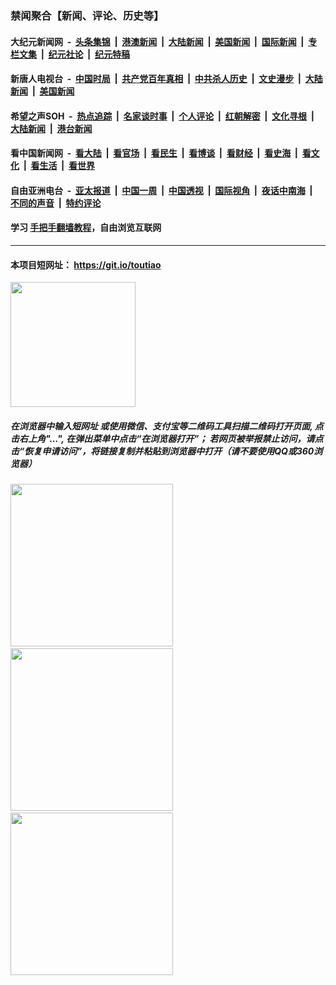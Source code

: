 ### 禁闻聚合【新闻、评论、历史等】

#### 大纪元新闻网 &nbsp;-&nbsp; [头条集锦](indexes/E头条集锦.md?t=03020603) &nbsp;|&nbsp; [港澳新闻](indexes/E港澳新闻.md?t=03020603)  &nbsp;|&nbsp; [大陆新闻](indexes/E大陆新闻.md?t=03020603) &nbsp;|&nbsp; [美国新闻](indexes/E美国新闻.md?t=03020603) &nbsp;|&nbsp; [国际新闻](indexes/E国际新闻.md?t=03020603) &nbsp;|&nbsp; [专栏文集](indexes/E专栏文集.md?t=03020603) &nbsp;|&nbsp; [纪元社论](indexes/E纪元社论.md?t=03020603) &nbsp;|&nbsp; [纪元特稿](indexes/E纪元特稿.md?t=03020603) 

#### 新唐人电视台 &nbsp;-&nbsp; [中国时局](indexes/N中国时局.md?t=03020603) &nbsp;|&nbsp; [共产党百年真相](indexes/N共产党百年真相.md?t=03020603) &nbsp;|&nbsp; [中共杀人历史](indexes/N中共杀人历史.md?t=03020603) &nbsp;|&nbsp; [文史漫步](indexes/N文史漫步.md?t=03020603) &nbsp;|&nbsp; [大陆新闻](indexes/N大陆新闻.md?t=03020603) &nbsp;|&nbsp; [美国新闻](indexes/N美国新闻.md?t=03020603)

#### 希望之声SOH &nbsp;-&nbsp; [热点追踪](indexes/H热点追踪.md?t=03020603) &nbsp;|&nbsp; [名家谈时事](indexes/H名家谈时事.md?t=03020603) &nbsp;|&nbsp; [个人评论](indexes/H个人评论.md?t=03020603)  &nbsp;|&nbsp; [红朝解密](indexes/H红朝解密.md?t=03020603) &nbsp;|&nbsp; [文化寻根](indexes/H文化寻根.md?t=03020603) &nbsp;|&nbsp; [大陆新闻](indexes/H大陆新闻.md?t=03020603) &nbsp;|&nbsp; [港台新闻](indexes/H港台新闻.md?t=03020603)

#### 看中国新闻网 &nbsp;-&nbsp; [看大陆](indexes/S看大陆.md?t=03020603) &nbsp;|&nbsp; [看官场](indexes/S看官场.md?t=03020603) &nbsp;|&nbsp; [看民生](indexes/S看民生.md?t=03020603)  &nbsp;|&nbsp; [看博谈](indexes/S看博谈.md?t=03020603) &nbsp;|&nbsp; [看财经](indexes/S看财经.md?t=03020603) &nbsp;|&nbsp; [看史海](indexes/S看史海.md?t=03020603) &nbsp;|&nbsp; [看文化](indexes/S看文化.md?t=03020603) &nbsp;|&nbsp; [看生活](indexes/S看生活.md?t=03020603) &nbsp;|&nbsp; [看世界](indexes/S看世界.md?t=03020603)

#### 自由亚洲电台 &nbsp;-&nbsp; [亚太报道](indexes/R亚太报道.md?t=03020603) &nbsp;|&nbsp; [中国一周](indexes/R中国一周.md?t=03020603) &nbsp;|&nbsp; [中国透视](indexes/R中国透视.md?t=03020603)  &nbsp;|&nbsp; [国际视角](indexes/R国际视角.md?t=03020603) &nbsp;|&nbsp; [夜话中南海](indexes/R夜话中南海.md?t=03020603) &nbsp;|&nbsp; [不同的声音](indexes/R不同的声音.md?t=03020603) &nbsp;|&nbsp; [特约评论](indexes/R特约评论.md?t=03020603)

#### 学习 [手把手翻墙教程](https://github.com/gfw-breaker/guides/wiki)，自由浏览互联网

----

#### 本项目短网址： https://git.io/toutiao
<img src="https://raw.githubusercontent.com/gfw-breaker/banned-news/master/scripts/img/qr.png" width="200px"/>  

##### 在浏览器中输入短网址 或使用微信、支付宝等二维码工具扫描二维码打开页面, 点击右上角"...", 在弹出菜单中点击“在浏览器打开”； 若网页被举报禁止访问，请点击“恢复申请访问”，将链接复制并粘贴到浏览器中打开（请不要使用QQ或360浏览器）

<img src="https://raw.githubusercontent.com/gfw-breaker/banned-news/master/scripts/img/1.png" width="260px"/> &nbsp; <img src="https://raw.githubusercontent.com/gfw-breaker/banned-news/master/scripts/img/2.png" width="260px"/> &nbsp; <img src="https://raw.githubusercontent.com/gfw-breaker/banned-news/master/scripts/img/3.png" width="260px"/>
